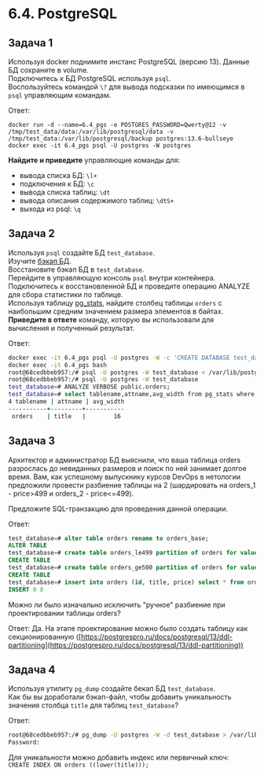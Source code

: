 # 6.4. PostgreSQL

## Задача 1

Используя docker поднимите инстанс PostgreSQL (версию 13). Данные БД сохраните в volume.  
Подключитесь к БД PostgreSQL используя `psql`.  
Воспользуйтесь командой `\?` для вывода подсказки по имеющимся в `psql` управляющим командам.

Ответ:  
```docker
docker run -d --name=6.4_pgs -e POSTGRES_PASSWORD=Qwerty@12 -v /tmp/test_data/data:/var/lib/postgresql/data -v /tmp/test_data:/var/lib/postgresql/backup postgres:13.6-bullseye 
docker exec -it 6.4_pgs psql -U postgres -W postgres
```  
**Найдите и приведите** управляющие команды для:
- вывода списка БД: `\l+`
- подключения к БД: `\c`
- вывода списка таблиц: `\dt`
- вывода описания содержимого таблиц: `\dtS+`
- выхода из psql: `\q`

## Задача 2

Используя `psql` создайте БД `test_database`.  
Изучите [бэкап БД](https://github.com/netology-code/virt-homeworks/tree/virt-11/06-db-04-postgresql/test_data).  
Восстановите бэкап БД в `test_database`.  
Перейдите в управляющую консоль `psql` внутри контейнера.  
Подключитесь к восстановленной БД и проведите операцию ANALYZE для сбора статистики по таблице.  
Используя таблицу [pg_stats](https://postgrespro.ru/docs/postgresql/12/view-pg-stats), найдите столбец таблицы `orders` с наибольшим средним значением размера элементов в байтах.  
**Приведите в ответе** команду, которую вы использовали для вычисления и полученный результат.

Ответ:  
```bash
docker exec -it 6.4_pgs psql -U postgres -W -c 'CREATE DATABASE test_database WITH OWNER=postgres'
docker exec -it 6.4_pgs bash
root@68cedbbeb957:/# psql -U postgres -W test_database < /var/lib/postgresql/backup/test_dump.sql
root@68cedbbeb957:/# psql -U postgres -W test_database
test_database=# ANALYZE VERBOSE public.orders;
test_database=# select tablename,attname,avg_width from pg_stats where tablename='orders' and avg_width=(select max(avg_width) from pg_stats where tablename='orders');
4 tablename | attname | avg_width 
-----------+---------+-----------
 orders    | title   |        16
```

## Задача 3

Архитектор и администратор БД выяснили, что ваша таблица orders разрослась до невиданных размеров и
поиск по ней занимает долгое время. Вам, как успешному выпускнику курсов DevOps в нетологии предложили
провести разбиение таблицы на 2 (шардировать на orders_1 - price>499 и orders_2 - price<=499).

Предложите SQL-транзакцию для проведения данной операции.

Ответ:  
```sql
test_database=# alter table orders rename to orders_base;
ALTER TABLE
test_database=# create table orders_le499 partition of orders for values from (0) to (500);
CREATE TABLE
test_database=# create table orders_ge500 partition of orders for values from (500) to (999999999);
CREATE TABLE
test_database=# insert into orders (id, title, price) select * from orders_base;
INSERT 0 8
```

Можно ли было изначально исключить "ручное" разбиение при проектировании таблицы orders?

Ответ: Да. На этапе проектирование можно было создать таблицу как секционированную ([https://postgrespro.ru/docs/postgresql/13/ddl-partitioning](https://postgrespro.ru/docs/postgresql/13/ddl-partitioning))

## Задача 4

Используя утилиту `pg_dump` создайте бекап БД `test_database`.  
Как бы вы доработали бэкап-файл, чтобы добавить уникальность значения столбца `title` для таблиц `test_database`?

Ответ:  
```bash
root@68cedbbeb957:/# pg_dump -U postgres -W -d test_database > /var/lib/postgresql/backup/test_dump_2.sql
Password:
```  
Для уникальности можно добавить индекс или первичный ключ:  
`CREATE INDEX ON orders ((lower(title)));`
